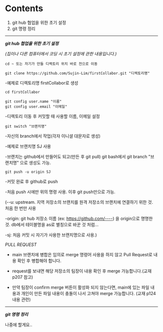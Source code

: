 # Contents
1. git hub 협업을 위한 초기 설정
2. git 명령 정리


---


***git hub 협업을 위한 초기 설정***

*(집이나 다른 컴퓨터에서 코딩 시 초기 설정에 관한 내용입니다.)*

    cd ~ 또는 자기가 만들 디렉토리 위치 바로 전으로 이동

    git clone https://github.com/Sujin-Lim/firstCollabor.git "디렉토리명"

-예제로 디렉토리명 firstCollabor로 생성

    cd firstCollabor

    git config user.name "이름"
    git config user.email "이메일"

-디렉토리 이동 후 커밋할 때 사용할 이름, 이메일 설정

    git switch "브랜치명"
    
-자신의 branch에서 작업(각자 이니셜 대문자로 생성)

-예제로 브랜치명 SJ 사용

-브랜치는 github에서 만들어도 되고(만든 후 git pull) git bash에서 git branch "브랜치명" 으로 생성도 가능.


    git push -u origin SJ
    
-커밋 완료 후 github로 push

-처음 push 시에만 위의 명령 사용. 이후 git push만으로 가능. 


(--u: upstream. 지역 저장소의 브랜치를 원격 저장소의 브랜치에 연결하기 위한 것. 처음 한 번만 사용

-origin: git hub 저장소 이름 (ex: https://github.com/----) 을 origin으로 명명한 것. db에서 테이블명을 as로 별칭으로 바꾼 것 처럼...

-sj: 처음 커밋 시 자기가 사용한 브랜치명으로 사용.)

*PULL REQUEST*

- main 브랜치에 병합은 임의로 merge 명령어 사용을 하지 않고 Pull Request로 내용 확인 후 병합해야 합니다.

- request를 보내면 해당 저장소의 팀장이 내용 확인 후 merge 가능합니다.(교재 p207 참고)

- 만약 팀장이 confirm merge 버튼이 활성화 되지 않는다면, main에 있는 파일 내용과 개인이 만든 파일 내용이 충돌이 나서 고쳐야 merge 가능합니다. (교재 p124 내용 관련)


---
***git 명령 정리***

나중에 할게요..


